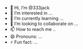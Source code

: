 - 👋 Hi, I’m @333jack
- 👀 I’m interested in ...
- 🌱 I’m currently learning ...
- 💞️ I’m looking to collaborate on ...
- 📫 How to reach me ..
- 😄 Pronouns: ...
- ⚡ Fun fact: ...

<!---
333jack/333jack is a ✨ special ✨ repository because its `README.md` (this file) appears on your GitHub profile.
You can click the Preview link to take a look at your changes.
--->
